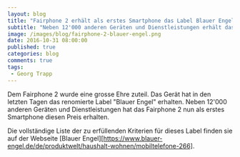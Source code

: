 ```yaml
---
layout: blog
title: "Fairphone 2 erhält als erstes Smartphone das Label Blauer Engel"
subtitle: "Neben 12'000 anderen Geräten und Dienstleistungen erhält das Fairphone 2 als erstes Smartphone das renomierte Label Blauer Engel"
image: /images/blog/fairphone-2-blauer-engel.png
date: 2016-10-31 08:00:00
published: true
categories: blog
comments: true
tags:
 - Georg Trapp
---
```

Dem Fairphone 2 wurde eine grosse Ehre zuteil. Das Gerät hat in den letzten Tagen das renomierte Label "Blauer Engel" erhalten. Neben 12'000 anderen Geräten und Dienstleistungen hat das Fairphone 2 nun als erstes Smartphone diesen Preis erhalten. 

Die vollständige Liste der zu erfüllenden Kriterien für dieses Label finden sie auf der Webseite [Blauer Engel][https://www.blauer-engel.de/de/produktwelt/haushalt-wohnen/mobiltelefone-266].